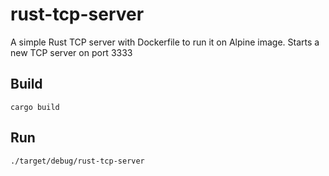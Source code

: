 # rust-tcp-server
A simple Rust TCP server with Dockerfile to run it on Alpine image. Starts a new TCP server on port 3333

## Build 
```
cargo build
```

## Run
```
./target/debug/rust-tcp-server
```

